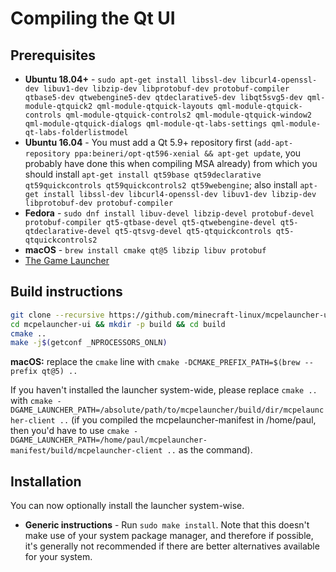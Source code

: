# Compiling the Qt UI

## Prerequisites

-   **Ubuntu 18.04+** -
    `sudo apt-get install libssl-dev libcurl4-openssl-dev libuv1-dev libzip-dev libprotobuf-dev protobuf-compiler qtbase5-dev qtwebengine5-dev qtdeclarative5-dev libqt5svg5-dev qml-module-qtquick2 qml-module-qtquick-layouts qml-module-qtquick-controls qml-module-qtquick-controls2 qml-module-qtquick-window2 qml-module-qtquick-dialogs qml-module-qt-labs-settings qml-module-qt-labs-folderlistmodel`
-   **Ubuntu 16.04** - You must add a Qt 5.9+ repository first
    (`add-apt-repository ppa:beineri/opt-qt596-xenial && apt-get update`,
    you probably have done this when compiling MSA already) from which
    you should install
    `apt-get install qt59base qt59declarative qt59quickcontrols qt59quickcontrols2 qt59webengine`;
    also install
    `apt-get install libssl-dev libcurl4-openssl-dev libuv1-dev libzip-dev libprotobuf-dev protobuf-compiler`
-   **Fedora** -
    `sudo dnf install libuv-devel libzip-devel protobuf-devel protobuf-compiler qt5-qtbase-devel qt5-qtwebengine-devel qt5-qtdeclarative-devel qt5-qtsvg-devel qt5-qtquickcontrols qt5-qtquickcontrols2`
-   **macOS** - `brew install cmake qt@5 libzip libuv protobuf`
-   [The Game Launcher](./launcher.md)

## Build instructions

``` bash
git clone --recursive https://github.com/minecraft-linux/mcpelauncher-ui-manifest.git mcpelauncher-ui
cd mcpelauncher-ui && mkdir -p build && cd build
cmake ..
make -j$(getconf _NPROCESSORS_ONLN)
```

**macOS:** replace the `cmake` line with
`cmake -DCMAKE_PREFIX_PATH=$(brew --prefix qt@5) ..`

If you haven\'t installed the launcher system-wide, please replace
`cmake ..` with
`cmake -DGAME_LAUNCHER_PATH=/absolute/path/to/mcpelauncher/build/dir/mcpelauncher-client ..`
(if you compiled the mcpelauncher-manifest in /home/paul, then you\'d
have to use
`cmake -DGAME_LAUNCHER_PATH=/home/paul/mcpelauncher-manifest/build/mcpelauncher-client ..`
as the command).

## Installation

You can now optionally install the launcher system-wise.

-   **Generic instructions** - Run `sudo make install`. Note
    that this doesn't make use of your system package manager, and
    therefore if possible, it's generally not recommended if there are
    better alternatives available for your system.
